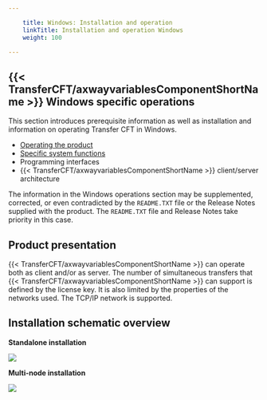 ```yaml
---

    title: Windows: Installation and operation
    linkTitle: Installation and operation Windows
    weight: 100

---
```

<span id="Specifications_and_Prerequisites_for_CFT_Windows"></span>

## {{< TransferCFT/axwayvariablesComponentShortName  >}} Windows specific operations

This section introduces prerequisite information as well as installation and information on operating Transfer CFT in Windows.

- [Operating the product](windows_install_start_here/running_cft_for_the_first_time_windows)
- [Specific system
    functions](windows_install_start_here/specific_system_functions)
- Programming
    interfaces
- {{< TransferCFT/axwayvariablesComponentShortName >}}
    client/server architecture

The information in the Windows operations section
may be supplemented, corrected, or even contradicted by the
<span class="code">`README.TXT`</span> file or the Release Notes supplied with the product. The <span class="code">`README.TXT`</span> file and Release Notes take priority in this case.

<span id="Product_presentation"></span>

## Product presentation

{{< TransferCFT/axwayvariablesComponentShortName  >}} can operate both as client and/or as server. The
number of simultaneous transfers that {{< TransferCFT/axwayvariablesComponentShortName  >}} can support
is defined by the license key. It is also limited by the properties of
the networks used. The TCP/IP network is supported.

## Installation schematic overview

****Standalone installation****

![](/Images/TransferCFT/install01_(2).png)

****Multi-node installation****

****![](/Images/TransferCFT/install_multi.png)****
